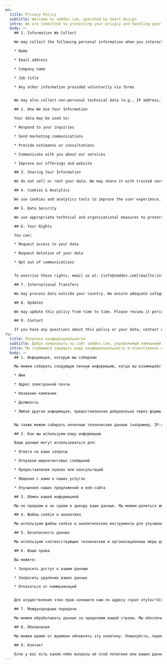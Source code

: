 ```yaml
---
en:
  title: Privacy Policy
  subtitle: Welcome to smddev.com, operated by Smart Design.  
  intro: We are committed to protecting your privacy and handling your data responsibly.
  body: >-
    ## 1. Information We Collect

    We may collect the following personal information when you interact with our site or services:

    * Name

    * Email address

    * Company name

    * Job title

    * Any other information provided voluntarily via forms


    We may also collect non-personal technical data (e.g., IP address, browser type, session time, etc.).

    ## 2. How We Use Your Information

    Your data may be used to:

    * Respond to your inquiries

    * Send marketing communications

    * Provide estimates or consultations

    * Communicate with you about our services

    * Improve our offerings and website

    ## 3. Sharing Your Information

    We do not sell or rent your data. We may share it with trusted service providers (e.g., CRM, email platforms) to process your request securely and only for intended purposes.

    ## 4. Cookies & Analytics

    We use cookies and analytics tools to improve the user experience. You can manage cookies via your browser settings.

    ## 5. Data Security

    We use appropriate technical and organizational measures to protect your data.

    ## 6. Your Rights

    You can:

    * Request access to your data

    * Request deletion of your data

    * Opt out of communications


    To exercise these rights, email us at: [info@smddev.com](mailto:info@smddev.com)

    ## 7. International Transfers

    We may process data outside your country. We ensure adequate safeguards are in place.

    ## 8. Updates

    We may update this policy from time to time. Please review it periodically.

    ## 9. Contact

    If you have any questions about this policy or your data, contact us at: <span style="display:inline">[info@smddev.com](mailto:info@smddev.com)</span>
ru:
  title: Политика конфиденциальности
  subtitle: Добро пожаловать на сайт smddev.com, управляемый компанией Smart Design.
  intro: Мы стремимся защищать вашу конфиденциальность и ответственно обрабатывать ваши данные.
  body: >-
    ## 1. Информация, которую мы собираем

    Мы можем собирать следующую личную информацию, когда вы взаимодействуете с нашим сайтом или услугами:

    * Имя

    * Адрес электронной почты

    * Название компании

    * Должность

    * Любая другая информация, предоставленная добровольно через формы


    Мы также можем собирать неличные технические данные (например, IP-адрес, тип браузера, время сеанса и т.д.).

    ## 2. Как мы используем вашу информацию

    Ваши данные могут использоваться для:

    * Ответа на ваши запросы

    * Отправки маркетинговых сообщений

    * Предоставления оценок или консультаций

    * Общения с вами о наших услугах

    * Улучшения наших предложений и веб-сайта

    ## 3. Обмен вашей информацией

    Мы не продаем и не сдаем в аренду ваши данные. Мы можем делиться ими с доверенными поставщиками услуг (например, CRM, платформы электронной почты) для безопасной обработки вашего запроса и только для предполагаемых целей.

    ## 4. Файлы cookie и аналитика

    Мы используем файлы cookie и аналитические инструменты для улучшения пользовательского опыта. Вы можете управлять файлами cookie через настройки вашего браузера.

    ## 5. Безопасность данных

    Мы используем соответствующие технические и организационные меры для защиты ваших данных.

    ## 6. Ваши права

    Вы можете:

    * Запросить доступ к вашим данным

    * Запросить удаление ваших данных

    * Отказаться от коммуникаций


    Для осуществления этих прав напишите нам по адресу <span style="display:inline">[info@smddev.com](mailto:info@smddev.com)</span>

    ## 7. Международные передачи

    Мы можем обрабатывать данные за пределами вашей страны. Мы обеспечиваем наличие адекватных мер защиты.

    ## 8. Обновления

    Мы можем время от времени обновлять эту политику. Пожалуйста, периодически просматривайте ее.

    ## 9. Контакт

    Если у вас есть какие-либо вопросы об этой политике или ваших данных, свяжитесь с нами по адресу <span style="display:inline">[info@smddev.com](mailto:info@smddev.com)</span>
---
```

